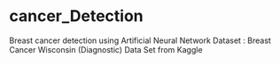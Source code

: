 # cancer_Detection

Breast cancer detection using Artificial Neural Network 
Dataset : Breast Cancer Wisconsin (Diagnostic) Data Set from Kaggle
